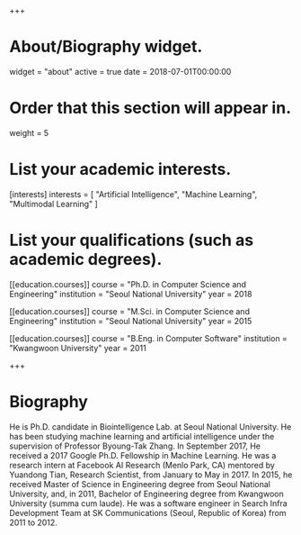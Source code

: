 +++
# About/Biography widget.
widget = "about"
active = true
date = 2018-07-01T00:00:00

# Order that this section will appear in.
weight = 5

# List your academic interests.
[interests]
  interests = [
    "Artificial Intelligence",
    "Machine Learning",
    "Multimodal Learning"
  ]

# List your qualifications (such as academic degrees).
[[education.courses]]
  course = "Ph.D. in Computer Science and Engineering"
  institution = "Seoul National University"
  year = 2018

[[education.courses]]
  course = "M.Sci. in Computer Science and Engineering"
  institution = "Seoul National University"
  year = 2015

[[education.courses]]
  course = "B.Eng. in Computer Software"
  institution = "Kwangwoon University"
  year = 2011
 
+++

# Biography

He is Ph.D. candidate in Biointelligence Lab. at Seoul National University. He has been studying machine learning and artificial intelligence under the supervision of Professor Byoung-Tak Zhang. In September 2017, He received a 2017 Google Ph.D. Fellowship in Machine Learning. He was a research intern at Facebook AI Research (Menlo Park, CA) mentored by Yuandong Tian, Research Scientist, from January to May in 2017. In 2015, he received Master of Science in Engineering degree from Seoul National University, and, in 2011, Bachelor of Engineering degree from Kwangwoon University (summa cum laude). He was a software engineer in Search Infra Development Team at SK Communications (Seoul, Republic of Korea) from 2011 to 2012. 
